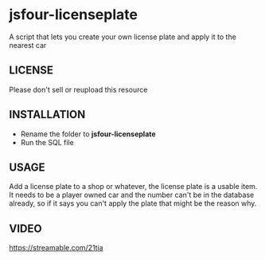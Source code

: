 # jsfour-licenseplate
A script that lets you create your own license plate and apply it to the nearest car

## LICENSE
Please don't sell or reupload this resource

## INSTALLATION
* Rename the folder to **jsfour-licenseplate**
* Run the SQL file

## USAGE
Add a license plate to a shop or whatever, the license plate is a usable item. It needs to be a player owned car and the number can't be in the database already, so if it says you can't apply the plate that might be the reason why.


## VIDEO
https://streamable.com/21tia
